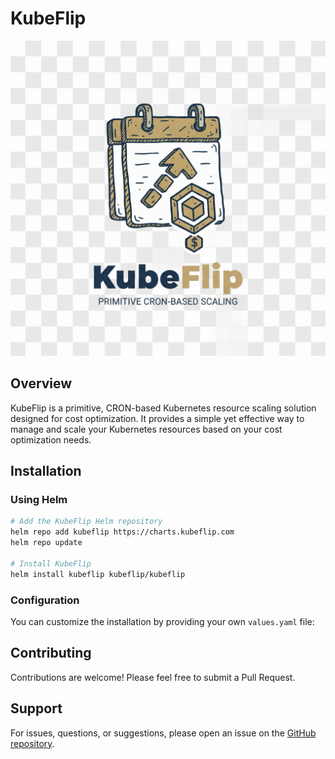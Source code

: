 # KubeFlip

![KubeFlip Logo](images/logo.png)

## Overview

KubeFlip is a primitive, CRON-based Kubernetes resource scaling solution designed for cost optimization. It provides a simple yet effective way to manage and scale your Kubernetes resources based on your cost optimization needs.

## Installation

### Using Helm

```bash
# Add the KubeFlip Helm repository
helm repo add kubeflip https://charts.kubeflip.com
helm repo update

# Install KubeFlip
helm install kubeflip kubeflip/kubeflip
```

### Configuration

You can customize the installation by providing your own `values.yaml` file:

## Contributing

Contributions are welcome! Please feel free to submit a Pull Request.

## Support

For issues, questions, or suggestions, please open an issue on the [GitHub repository](https://github.com/ndebuhr/kubeflip/issues).
